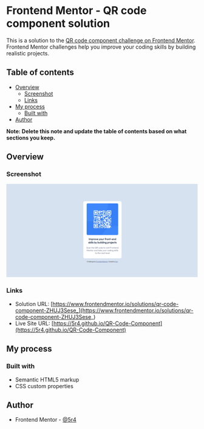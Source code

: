 # Frontend Mentor - QR code component solution

This is a solution to the [QR code component challenge on Frontend Mentor](https://www.frontendmentor.io/challenges/qr-code-component-iux_sIO_H). Frontend Mentor challenges help you improve your coding skills by building realistic projects. 

## Table of contents

- [Overview](#overview)
  - [Screenshot](#screenshot)
  - [Links](#links)
- [My process](#my-process)
  - [Built with](#built-with)
- [Author](#author)

**Note: Delete this note and update the table of contents based on what sections you keep.**

## Overview

### Screenshot

![](./Screenshot.png)


### Links

- Solution URL: [https://www.frontendmentor.io/solutions/qr-code-component-ZHUJ3Sese_](https://www.frontendmentor.io/solutions/qr-code-component-ZHUJ3Sese_)
- Live Site URL: [https://5r4.github.io/QR-Code-Component](https://5r4.github.io/QR-Code-Component)

## My process

### Built with

- Semantic HTML5 markup
- CSS custom properties

## Author

- Frontend Mentor - [@5r4](https://www.frontendmentor.io/profile/5r4)
